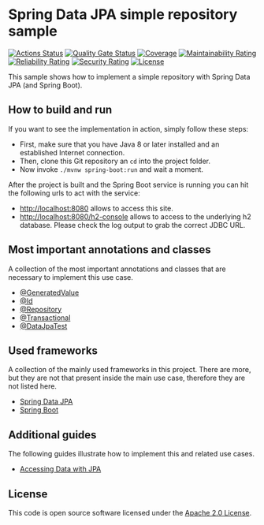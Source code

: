 # Spring Data JPA simple repository sample
[![Actions Status](https://github.com/ingogriebsch/sample-spring-data-jpa-simple-repository/workflows/build/badge.svg)](https://github.com/ingogriebsch/sample-spring-data-jpa-simple-repository/actions)
[![Quality Gate Status](https://sonarcloud.io/api/project_badges/measure?project=de.ingogriebsch.samples%3Asample-spring-data-simple-jpa-repository&metric=alert_status)](https://sonarcloud.io/dashboard?id=de.ingogriebsch.samples%3Asample-spring-data-simple-jpa-repository)
[![Coverage](https://sonarcloud.io/api/project_badges/measure?project=de.ingogriebsch.samples%3Asample-spring-data-simple-jpa-repository&metric=coverage)](https://sonarcloud.io/dashboard?id=de.ingogriebsch.samples%3Asample-spring-data-simple-jpa-repository)
[![Maintainability Rating](https://sonarcloud.io/api/project_badges/measure?project=de.ingogriebsch.samples%3Asample-spring-data-simple-jpa-repository&metric=sqale_rating)](https://sonarcloud.io/dashboard?id=de.ingogriebsch.samples%3Asample-spring-data-simple-jpa-repository)
[![Reliability Rating](https://sonarcloud.io/api/project_badges/measure?project=de.ingogriebsch.samples%3Asample-spring-data-simple-jpa-repository&metric=reliability_rating)](https://sonarcloud.io/dashboard?id=de.ingogriebsch.samples%3Asample-spring-data-simple-jpa-repository)
[![Security Rating](https://sonarcloud.io/api/project_badges/measure?project=de.ingogriebsch.samples%3Asample-spring-data-simple-jpa-repository&metric=security_rating)](https://sonarcloud.io/dashboard?id=de.ingogriebsch.samples%3Asample-spring-data-simple-jpa-repository)
[![License](http://img.shields.io/:license-apache-blue.svg)](http://www.apache.org/licenses/LICENSE-2.0.html)

This sample shows how to implement a simple repository with Spring Data JPA (and Spring Boot).

## How to build and run
If you want to see the implementation in action, simply follow these steps:

*   First, make sure that you have Java 8 or later installed and an established Internet connection.
*   Then, clone this Git repository an `cd` into the project folder.
*   Now invoke `./mvnw spring-boot:run` and wait a moment.

After the project is built and the Spring Boot service is running you can hit the following urls to act with the service:

*   [http://localhost:8080](http://localhost:8080) allows to access this site.
*   [http://localhost:8080/h2-console](http://localhost:8080/h2-console) allows to access to the underlying h2 database. Please check the log output to grab the correct JDBC URL.

## Most important annotations and classes
A collection of the most important annotations and classes that are necessary to implement this use case. 

*   [@GeneratedValue](https://javaee.github.io/javaee-spec/javadocs/javax/persistence/GeneratedValue.html)
*   [@Id](https://javaee.github.io/javaee-spec/javadocs/javax/persistence/Id.html)
*   [@Repository](https://docs.spring.io/spring-data/commons/docs/2.4.2/api/org/springframework/data/repository/Repository.html)
*   [@Transactional](https://docs.spring.io/spring-framework/docs/5.3.2/javadoc-api/org/springframework/transaction/annotation/Transactional.html)
*   [@DataJpaTest](https://docs.spring.io/spring-boot/docs/2.4.1/api/org/springframework/boot/test/autoconfigure/orm/jpa/DataJpaTest.html)

## Used frameworks
A collection of the mainly used frameworks in this project. 
There are more, but they are not that present inside the main use case, therefore they are not listed here.

*   [Spring Data JPA](https://docs.spring.io/spring-data/jpa/docs/2.4.2/reference/html/)
*   [Spring Boot](https://docs.spring.io/spring-boot/docs/2.4.1/reference/htmlsingle/)

## Additional guides
The following guides illustrate how to implement this and related use cases.

*   [Accessing Data with JPA](https://spring.io/guides/gs/accessing-data-jpa/)

## License
This code is open source software licensed under the [Apache 2.0 License](https://www.apache.org/licenses/LICENSE-2.0.html).
